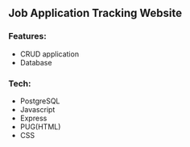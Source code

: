 <h2>Job Application Tracking Website</h2>

<h3>Features:</h4>
<ul>
  <li>CRUD application</li>
  <li>Database</li>
</ul>

<h3>Tech:</h3>
<ul>
  <li>PostgreSQL</li>
  <li>Javascript</li>
  <li>Express</li>
  <li>PUG(HTML)</li>
  <li>CSS</li>
</ul>


